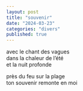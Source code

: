 ```yaml
---
layout: post
title: "souvenir"
date: "2024-03-23"
categories: "divers"
published: true
---
```


avec le chant des vagues  
dans la chaleur de l’été  
et la nuit profonde  

près du feu sur la plage  
ton souvenir remonte en moi  
